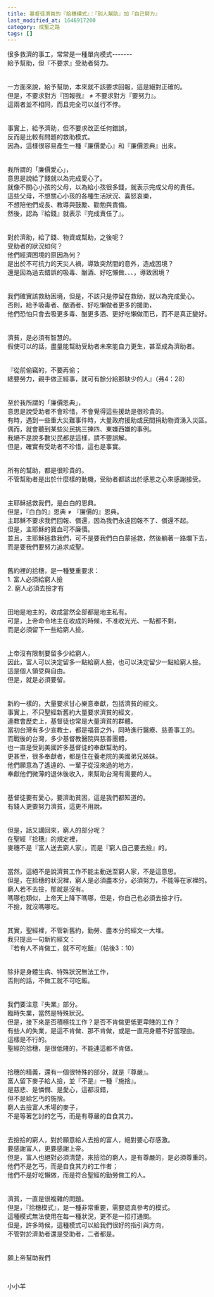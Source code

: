```yaml
---
title: 基督徒濟貧的『拾穗模式』：『別人幫助』加『自己努力』
last_modified_at: 1646917200
category: 成聖之路
tags: []
---
```


<div>很多救濟的事工，常常是一種單向模式-------</div>
<div>給予幫助，但『不要求』受助者努力。</div>
<div> </div>
<div> </div>
<div>一方面來說，給予幫助，本來就不該要求回報，這是絕對正確的。</div>
<div>但是，不要求對方『回報我』 ≠ 不要求對方『要努力』。</div>
<div>這兩者並不相同，而且完全可以並行不悖。</div>
<div> </div>
<div> </div>
<div>事實上，給予濟助，但不要求改正任何錯誤，</div>
<div>反而是比較有問題的救助模式。</div>
<div>因為，這樣很容易產生一種『廉價愛心』和『廉價恩典』出來。</div>
<div> </div>
<div> </div>
<div>我所謂的「廉價愛心」，</div>
<div>意思是說給了錢就以為完成愛心了。</div>
<div>就像不關心小孩的父母，以為給小孩很多錢，就表示完成父母的責任。</div>
<div>這些父母，不想關心小孩的各種生活狀況、喜怒哀樂，</div>
<div>不想陪他們成長、教導與鼓勵、勸勉與責備。</div>
<div>然後，認為『給錢』就表示『完成責任了』。</div>
<div> </div>
<div> </div>
<div>對於濟助，給了錢、物資或幫助，之後呢？</div>
<div>受助者的狀況如何？</div>
<div>他們經濟困境的原因為何？</div>
<div>是出於不可抗力的天災人禍，導致突然間的意外，造成困境？</div>
<div>還是因為過去錯誤的吸毒、酗酒、好吃懶做、、、，導致困境？</div>
<div> </div>
<div> </div>
<div>我們確實該救助困境，但是，不該只是停留在救助，就以為完成愛心。</div>
<div>否則，給予吸毒者、酗酒者、好吃懶做者更多的援助，</div>
<div>他們恐怕只會去吸更多毒、酗更多酒、更好吃懶做而已，而不是真正變好。</div>
<div> </div>
<div> </div>
<div>濟貧，是必須有智慧的。</div>
<div>假使可以的話，盡量能幫助受助者未來能自力更生，甚至成為濟助者。</div>
<div> </div>
<div> </div>
<div>『從前偷竊的，不要再偷；</div>
<div>總要勞力，親手做正經事，就可有餘分給那缺少的人』（弗4：28）</div>
<div> </div>
<div> </div>
<div>至於我所謂的「廉價恩典」，</div>
<div>意思是說受助者不會珍惜，不會覺得這些援助是很珍貴的。</div>
<div>有時，遇到一些重大災難事件時，大量政府援助或民間捐助物資湧入災區。</div>
<div>偶而，就會聽到某些災民挑三揀四、東嫌西嫌的事例。</div>
<div>我絕不是說多數災民都是這樣，請不要誤解。</div>
<div>但是，確實有受助者不珍惜，這也是事實。</div>
<div> </div>
<div> </div>
<div>所有的幫助，都是很珍貴的。</div>
<div>不管幫助者是出於什麼樣的動機，受助者都該出於感恩之心來感謝接受。</div>
<div> </div>
<div> </div>
<div>主耶穌拯救我們，是白白的恩典。</div>
<div>但是，『白白的』恩典 ≠ 『廉價的』恩典。</div>
<div>主耶穌不要求我們回報、償還，因為我們永遠回報不了、償還不起。</div>
<div>但是，主耶穌的寶血可不廉價。</div>
<div>並且，主耶穌拯救我們，可不是要我們白白蒙拯救，然後躺著一路爛下去，</div>
<div>而是要我們要努力追求成聖。</div>
<div> </div>
<div> </div>
<div>舊約裡的拾穗，是一種雙重要求：</div>
<div>1.<span style="white-space:pre"> </span>富人必須給窮人撿</div>
<div>2.<span style="white-space:pre"> </span>窮人必須去撿才有</div>
<div> </div>
<div> </div>
<div>田地是地主的，收成當然全部都是地主私有。</div>
<div>可是，上帝命令地主在收成的時候，不准收光光、一點都不剩，</div>
<div>而是必須留下一些給窮人撿。</div>
<div> </div>
<div> </div>
<div>上帝沒有限制要留多少給窮人，</div>
<div>因此，富人可以決定留多一點給窮人撿，也可以決定留少一點給窮人撿。</div>
<div>這是個人領受與自由。</div>
<div>但是，就是必須要留。</div>
<div> </div>
<div> </div>
<div>新約一樣的，大量要求甘心樂意奉獻，包括濟貧的經文。</div>
<div>事實上，不只聖經新舊約大量要求濟貧的經文，</div>
<div>連教會歷史上，基督徒也常是大量濟貧的群體。</div>
<div>當初台灣有多少宣教士，都是福音之外，同時進行醫療、慈善事工的。</div>
<div>而戰後的台灣，多少基督教醫院與慈善團體，</div>
<div>也一直是受到美國許多基督徒的奉獻幫助的。</div>
<div>更甚至，很多奉獻者，都是住在養老院的美國弟兄姊妹。</div>
<div>他們願意為了遙遠的、一輩子從沒來過的地方，</div>
<div>奉獻他們微薄的退休後收入，來幫助台灣有需要的人。</div>
<div> </div>
<div> </div>
<div>基督徒要有愛心，要濟助貧困，這是我們都知道的。</div>
<div>有錢人更要努力濟貧，這更不用說。</div>
<div> </div>
<div> </div>
<div>但是，話又講回來，窮人的部分呢？</div>
<div>在聖經『拾穗』的規定裡，</div>
<div>麥穗不是『富人送去窮人家』，而是『窮人自己要去撿』的。</div>
<div> </div>
<div> </div>
<div>當然，這絕不是說濟貧工作不能主動送至窮人家，不是這意思。</div>
<div>但是，在拾穗的狀況裡，窮人是必須盡本分，必須努力，不能等在家裡的。</div>
<div>窮人若不去撿，那就是沒有。</div>
<div>嗎哪也類似，上帝天上降下嗎哪，但是，你自己也必須去撿才行。</div>
<div>不撿，就沒嗎哪吃。</div>
<div> </div>
<div> </div>
<div>其實，聖經裡，不管新舊約，勤勞、盡本分的經文一大堆。</div>
<div>我只提出一句新約經文：</div>
<div>『若有人不肯做工，就不可吃飯』（帖後3：10）</div>
<div> </div>
<div> </div>
<div>除非是身體生病、特殊狀況無法工作，</div>
<div>否則的話，不做工就不可吃飯。</div>
<div> </div>
<div> </div>
<div>我們要注意『失業』部分。</div>
<div>臨時失業，當然是特殊狀況。</div>
<div>但是，接下來是否積極找工作？是否不肯做更低更卑賤的工作？</div>
<div>有些人的失業，是這不肯做、那不肯做，或是一直用身體不好當理由。</div>
<div>這樣是不行的。</div>
<div>聖經的拾穗，是很低賤的，不能連這都不肯做。</div>
<div> </div>
<div> </div>
<div>拾穗的精義，還有一個很特殊的部分，就是『尊嚴』。</div>
<div>富人留下麥子給人撿，並『不是』一種『施捨』。</div>
<div>是慈悲、是憐憫、是愛心，這都沒錯，</div>
<div>但不是給乞丐的施捨。</div>
<div>窮人去撿富人禾場的麥子，</div>
<div>不是等著乞討的乞丐，而是有尊嚴的自食其力。</div>
<div> </div>
<div> </div>
<div>去撿拾的窮人，對於願意給人去撿的富人，絕對要心存感激。</div>
<div>要感謝富人，更要感謝上帝。</div>
<div>但是，富人也絕對必須清楚，來撿拾的窮人，是有尊嚴的，是必須尊重的。</div>
<div>他們不是乞丐，而是自食其力的工作者；</div>
<div>他們不是好吃懶做，而是符合聖經的勤勞做工的人。</div>
<div> </div>
<div> </div>
<div>濟貧，一直是很複雜的問題。</div>
<div>但是，『拾穗模式』，是一種非常重要，需要認真參考的模式。</div>
<div>這種模式無法使用在每一種狀況，更不是一招打通關。</div>
<div>但是，許多時候，這種模式可以給我們很好的指引與方向，</div>
<div>不管對於濟助者還是受助者，二者都是。</div>
<div> </div>
<div> </div>
<div>願上帝幫助我們</div>
<p> </p>
<p>小小羊</p>
<p> </p>
